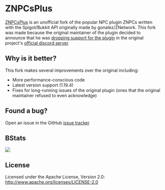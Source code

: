 # ZNPCsPlus
[ZNPCsPlus](https://www.spigotmc.org/resources/znpcsplus.109380/) is an unofficial fork of the popular NPC plugin ZNPCs written with the Spigot/Bukkit API originally made by 
gonalez/ZNetwork. This fork was made because the original maintainer of the plugin decided to announce that he was 
[dropping support for the plugin](https://media.discordapp.net/attachments/1093914615873806477/1098409384855474237/znpc.png) 
in the original project's [official discord server](https://discord.com/invite/RhNMH4T).

## Why is it better?
This fork makes several improvements over the original including:
- More performance-conscious code
- Latest version support (1.19.4)
- Fixes for long-running issues of the original plugin (ones that the original maintainer refused to even acknowledge)

## Found a bug?
Open an issue in the GitHub [issue tracker](https://github.com/Pyrbu/ZNPCsPlus/issues)

## BStats
[![](https://bstats.org/signatures/bukkit/znpcsplus.svg)](https://bstats.org/plugin/bukkit/ZNPCsPlus/18244/)

## License
Licensed under the Apache License, Version 2.0: http://www.apache.org/licenses/LICENSE-2.0